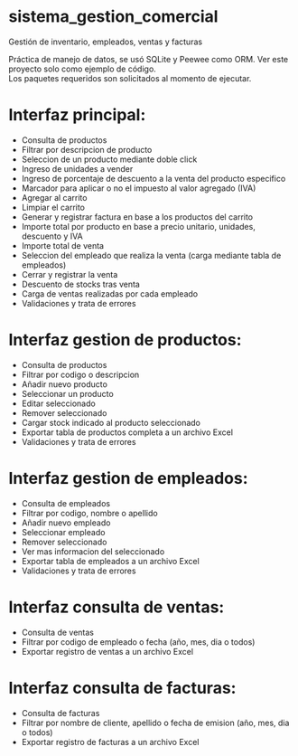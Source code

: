# sistema_gestion_comercial

Gestión de inventario, empleados, ventas y facturas

Práctica de manejo de datos, se usó SQLite y Peewee como ORM. Ver este proyecto solo como ejemplo de código. \
Los paquetes requeridos son solicitados al momento de ejecutar.

# Interfaz principal:

- Consulta de productos
- Filtrar por descripcion de producto
- Seleccion de un producto mediante doble click
- Ingreso de unidades a vender
- Ingreso de porcentaje de descuento a la venta del producto especifico
- Marcador para aplicar o no el impuesto al valor agregado (IVA)
- Agregar al carrito
- Limpiar el carrito
- Generar y registrar factura en base a los productos del carrito
- Importe total por producto en base a precio unitario, unidades, descuento y IVA
- Importe total de venta
- Seleccion del empleado que realiza la venta (carga mediante tabla de empleados)
- Cerrar y registrar la venta
- Descuento de stocks tras venta
- Carga de ventas realizadas por cada empleado
- Validaciones y trata de errores

# Interfaz gestion de productos:

- Consulta de productos
- Filtrar por codigo o descripcion
- Añadir nuevo producto
- Seleccionar un producto
- Editar seleccionado
- Remover seleccionado
- Cargar stock indicado al producto seleccionado
- Exportar tabla de productos completa a un archivo Excel
- Validaciones y trata de errores

# Interfaz gestion de empleados:

- Consulta de empleados
- Filtrar por codigo, nombre o apellido
- Añadir nuevo empleado
- Seleccionar empleado
- Remover seleccionado
- Ver mas informacion del seleccionado
- Exportar tabla de empleados a un archivo Excel
- Validaciones y trata de errores

# Interfaz consulta de ventas:

- Consulta de ventas
- Filtrar por codigo de empleado o fecha (año, mes, dia o todos)
- Exportar registro de ventas a un archivo Excel

# Interfaz consulta de facturas:

- Consulta de facturas
- Filtrar por nombre de cliente, apellido o fecha de emision (año, mes, dia o todos)
- Exportar registro de facturas a un archivo Excel
